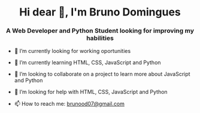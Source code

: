 <h1 align="center">Hi dear 👋, I'm Bruno Domingues</h1>
<h3 align="center">A Web Developer and Python Student looking for improving my habilities</h3>

- 🔭 I’m currently looking for working oportunities

- 🌱 I’m currently learning HTML, CSS, JavaScript and Python

- 👯 I’m looking to collaborate on a project to learn more about JavaScript and Python

- 🤔 I’m looking for help with HTML, CSS, JavaScript and Python

- 📫 How to reach me: brunood07@gmail.com
